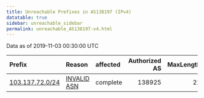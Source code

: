```yaml
---
title: Unreachable Prefixes in AS138197 (IPv4)
datatable: true
sidebar: unreachable_sidebar
permalink: unreachable_AS138197-v4.html
---
```


Data as of 2019-11-03 00:30:00 UTC


<div class="datatable-begin"></div>

| Prefix                                                   | Reason                                                                                                  | affected   |   Authorized AS |   MaxLength | Anchor                                       |   unreachable /24s |
|:---------------------------------------------------------|:--------------------------------------------------------------------------------------------------------|:-----------|----------------:|------------:|:---------------------------------------------|-------------------:|
| [103.137.72.0/24](https://stat.ripe.net/103.137.72.0/24) | [INVALID ASN](https://rpki-validator.ripe.net/announcement-preview?asn=AS138197&prefix=103.137.72.0/24) | complete   |          138925 |          22 | [APNIC](unreachable_APNIC_RPKI_Root-v4.html) |                  1 |

<div class="datatable-end"></div>